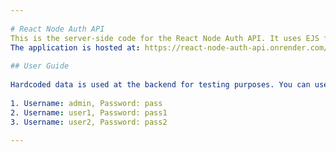 ```yaml
--- 
 
# React Node Auth API
This is the server-side code for the React Node Auth API. It uses EJS for rendering.
The application is hosted at: https://react-node-auth-api.onrender.com/
 
## User Guide 
 
Hardcoded data is used at the backend for testing purposes. You can use the following data for authentication: 
 
1. Username: admin, Password: pass 
2. Username: user1, Password: pass1 
3. Username: user2, Password: pass2 
 
--- 
```


  
